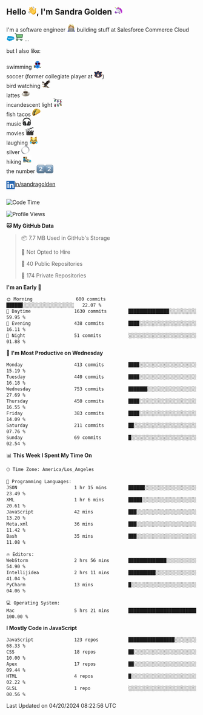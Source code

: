 ## Hello <img src="./static/emoji/wave.png" width="22" />, I'm Sandra Golden <img src="./static/emoji/unicorn-face.png" width="22" />

I'm a software engineer <img src="./static/emoji/female-technologist.png" width="22" /> building stuff at Salesforce Commerce Cloud <img src="./static/emoji/salesforce.png" width="22" /><img src="./static/emoji/commerce-cloud.png" width="22" />&nbsp;...

but I also like:<br/><br/>
swimming <img alt="swimming" src="./static/emoji/keep-swimming.png" width="22" /><br/>
soccer  (former collegiate player at <img src="./static/emoji/auburn.png" width="22" />)<br/>
bird watching <img src="./static/emoji/eagle.png" width="22" /><br/>
lattes <img src="./static/emoji/coffee.png" width="22" /><br/>
incandescent light <img src="./static/emoji/lights.png" width="22" /><br/>
fish tacos <img src="./static/emoji/taco.png" width="22" /><br/>
music <img src="./static/emoji/headphones.png" width="22" /><br/>
movies <img src="./static/emoji/movie-clapper.png" width="22" /><br/>
laughing <img src="./static/emoji/joy-cat.png" width="22" /><br/>
silver <img src="./static/emoji/silver-hoop.png" width="22" /><br/>
hiking <img src="./static/emoji/hiker.png" width="22" /><br/>
the number <img src="./static/emoji/two.png" width="22" /><img src="./static/emoji/two.png" width="22" />
<br/><br/>
<img align="left" alt="Sandra Golden | LinkedIn" width="22px" src="./static/emoji/linkedin.png" /> <a href="https://www.linkedin.com/in/sandragolden/">in/sandragolden</a>
<br/><br/>
<!--START_SECTION:waka-->
![Code Time](http://img.shields.io/badge/Code%20Time-284%20hrs%2034%20mins-blue)

![Profile Views](http://img.shields.io/badge/Profile%20Views-0-blue)

**🐱 My GitHub Data** 

> 📦 7.7 MB Used in GitHub's Storage 
 > 
> 🚫 Not Opted to Hire
 > 
> 📜 40 Public Repositories 
 > 
> 🔑 174 Private Repositories 
 > 
**I'm an Early 🐤** 

```text
🌞 Morning                600 commits         ██████░░░░░░░░░░░░░░░░░░░   22.07 % 
🌆 Daytime                1630 commits        ███████████████░░░░░░░░░░   59.95 % 
🌃 Evening                438 commits         ████░░░░░░░░░░░░░░░░░░░░░   16.11 % 
🌙 Night                  51 commits          ░░░░░░░░░░░░░░░░░░░░░░░░░   01.88 % 
```
📅 **I'm Most Productive on Wednesday** 

```text
Monday                   413 commits         ████░░░░░░░░░░░░░░░░░░░░░   15.19 % 
Tuesday                  440 commits         ████░░░░░░░░░░░░░░░░░░░░░   16.18 % 
Wednesday                753 commits         ███████░░░░░░░░░░░░░░░░░░   27.69 % 
Thursday                 450 commits         ████░░░░░░░░░░░░░░░░░░░░░   16.55 % 
Friday                   383 commits         ████░░░░░░░░░░░░░░░░░░░░░   14.09 % 
Saturday                 211 commits         ██░░░░░░░░░░░░░░░░░░░░░░░   07.76 % 
Sunday                   69 commits          █░░░░░░░░░░░░░░░░░░░░░░░░   02.54 % 
```


📊 **This Week I Spent My Time On** 

```text
🕑︎ Time Zone: America/Los_Angeles

💬 Programming Languages: 
JSON                     1 hr 15 mins        ██████░░░░░░░░░░░░░░░░░░░   23.49 % 
XML                      1 hr 6 mins         █████░░░░░░░░░░░░░░░░░░░░   20.61 % 
JavaScript               42 mins             ███░░░░░░░░░░░░░░░░░░░░░░   13.20 % 
Meta.xml                 36 mins             ███░░░░░░░░░░░░░░░░░░░░░░   11.42 % 
Bash                     35 mins             ███░░░░░░░░░░░░░░░░░░░░░░   11.08 % 

🔥 Editors: 
WebStorm                 2 hrs 56 mins       ██████████████░░░░░░░░░░░   54.90 % 
Intellijidea             2 hrs 11 mins       ██████████░░░░░░░░░░░░░░░   41.04 % 
PyCharm                  13 mins             █░░░░░░░░░░░░░░░░░░░░░░░░   04.06 % 

💻 Operating System: 
Mac                      5 hrs 21 mins       █████████████████████████   100.00 % 
```

**I Mostly Code in JavaScript** 

```text
JavaScript               123 repos           █████████████████░░░░░░░░   68.33 % 
CSS                      18 repos            ██░░░░░░░░░░░░░░░░░░░░░░░   10.00 % 
Apex                     17 repos            ██░░░░░░░░░░░░░░░░░░░░░░░   09.44 % 
HTML                     4 repos             █░░░░░░░░░░░░░░░░░░░░░░░░   02.22 % 
GLSL                     1 repo              ░░░░░░░░░░░░░░░░░░░░░░░░░   00.56 % 
```




 Last Updated on 04/20/2024 08:22:56 UTC
<!--END_SECTION:waka-->
